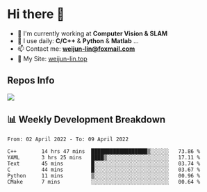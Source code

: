 # Hi there 👋

<!--
**Weijun-Lin/Weijun-Lin** is a ✨ _special_ ✨ repository because its `README.md` (this file) appears on your GitHub profile.

Here are some ideas to get you started:

- 🔭 I’m currently working on ...
- 🌱 I’m currently learning ...
- 👯 I’m looking to collaborate on ...
- 🤔 I’m looking for help with ...
- 💬 Ask me about ...
- 📫 How to reach me: ...
- 😄 Pronouns: ...
- ⚡ Fun fact: ...
-->

- 🏢 I'm currently working at **Computer Vision & SLAM**
- 🚀 I use daily: **C/C++** & **Python** & **Matlab** ...
- 📫 Contact me: **weijun-lin@foxmail.com**
- 🔗 My Site: [weijun-lin.top](https://weijun-lin.top/p)

  

## Repos Info
![](https://github-readme-stats.vercel.app/api?username=Weijun-Lin&theme=cobalt)

## 📊 Weekly Development Breakdown

<!--START_SECTION:waka-->

```text
From: 02 April 2022 - To: 09 April 2022

C++        14 hrs 47 mins  ██████████████████▒░░░░░░   73.86 %
YAML       3 hrs 25 mins   ████▒░░░░░░░░░░░░░░░░░░░░   17.11 %
Text       45 mins         █░░░░░░░░░░░░░░░░░░░░░░░░   03.74 %
C          44 mins         █░░░░░░░░░░░░░░░░░░░░░░░░   03.67 %
Python     11 mins         ▒░░░░░░░░░░░░░░░░░░░░░░░░   00.96 %
CMake      7 mins          ░░░░░░░░░░░░░░░░░░░░░░░░░   00.64 %
```

<!--END_SECTION:waka-->
